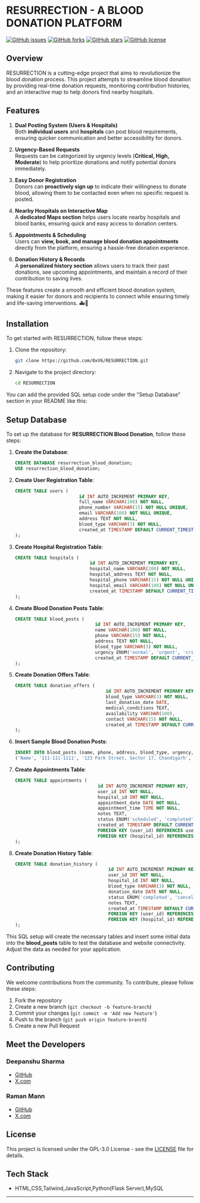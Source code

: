 # RESURRECTION - A BLOOD DONATION PLATFORM

[![GitHub issues](https://img.shields.io/github/issues/0xV6/RESURRECTION)](https://github.com/0xV6/RESURRECTION/issues)
[![GitHub forks](https://img.shields.io/github/forks/0xV6/RESURRECTION)](https://github.com/0xV6/RESURRECTION/network)
[![GitHub stars](https://img.shields.io/github/stars/0xV6/RESURRECTION)](https://github.com/0xV6/RESURRECTION/stargazers)
[![GitHub license](https://img.shields.io/github/license/0xV6/RESURRECTION?style=for-the-badge&label=License&color=blue)](https://opensource.org/licenses/GPL-3.0)




## Overview

RESURRECTION is a cutting-edge project that aims to revolutionize the blood donation process. This project attempts to streamline blood donation by providing real-time donation requests, monitoring contribution histories, and an interactive map to help donors find nearby hospitals.

## Features
 
1. **Dual Posting System (Users & Hospitals)**  
   Both **individual users** and **hospitals** can post blood requirements, ensuring quicker communication and better accessibility for donors.  

2. **Urgency-Based Requests**  
   Requests can be categorized by urgency levels (**Critical, High, Moderate**) to help prioritize donations and notify potential donors immediately.  

3. **Easy Donor Registration**  
   Donors can **proactively sign up** to indicate their willingness to donate blood, allowing them to be contacted even when no specific request is posted.  

4. **Nearby Hospitals on Interactive Map**  
   A **dedicated Maps section** helps users locate nearby hospitals and blood banks, ensuring quick and easy access to donation centers.  

5. **Appointments & Scheduling**  
   Users can **view, book, and manage blood donation appointments** directly from the platform, ensuring a hassle-free donation experience.  

6. **Donation History & Records**  
   A **personalized history section** allows users to track their past donations, see upcoming appointments, and maintain a record of their contribution to saving lives.  

These features create a smooth and efficient blood donation system, making it easier for donors and recipients to connect while ensuring timely and life-saving interventions. 🚑💉

## Installation

To get started with RESURRECTION, follow these steps:

1. Clone the repository:
    ```sh
    git clone https://github.com/0xV6/RESURRECTION.git
    ```
2. Navigate to the project directory:
    ```sh
    cd RESURRECTION
    ```
You can add the provided SQL setup code under the "Setup Database" section in your README like this:


## Setup Database

To set up the database for **RESURRECTION Blood Donation**, follow these steps:

1. **Create the Database**:
   ```sql
   CREATE DATABASE resurrection_blood_donation;
   USE resurrection_blood_donation;
   ```

2. **Create User Registration Table**:
   ```sql
   CREATE TABLE users (
                           id INT AUTO_INCREMENT PRIMARY KEY,
                           full_name VARCHAR(100) NOT NULL,
                           phone_number VARCHAR(15) NOT NULL UNIQUE,
                           email VARCHAR(100) NOT NULL UNIQUE,
                           address TEXT NOT NULL,
                           blood_type VARCHAR(3) NOT NULL,
                           created_at TIMESTAMP DEFAULT CURRENT_TIMESTAMP
   );
   ```

3. **Create Hospital Registration Table**:
   ```sql
   CREATE TABLE hospitals (
                               id INT AUTO_INCREMENT PRIMARY KEY,
                               hospital_name VARCHAR(200) NOT NULL,
                               hospital_address TEXT NOT NULL,
                               hospital_phone VARCHAR(15) NOT NULL UNIQUE,
                               hospital_email VARCHAR(100) NOT NULL UNIQUE,
                               created_at TIMESTAMP DEFAULT CURRENT_TIMESTAMP
   );
   ```

4. **Create Blood Donation Posts Table**:
   ```sql
   CREATE TABLE blood_posts (
                                 id INT AUTO_INCREMENT PRIMARY KEY,
                                 name VARCHAR(100) NOT NULL,
                                 phone VARCHAR(15) NOT NULL,
                                 address TEXT NOT NULL,
                                 blood_type VARCHAR(3) NOT NULL,
                                 urgency ENUM('normal', 'urgent', 'critical') DEFAULT 'normal',
                                 created_at TIMESTAMP DEFAULT CURRENT_TIMESTAMP
   );
   ```

5. **Create Donation Offers Table**:
   ```sql
   CREATE TABLE donation_offers (
                                     id INT AUTO_INCREMENT PRIMARY KEY,
                                     blood_type VARCHAR(3) NOT NULL,
                                     last_donation_date DATE,
                                     medical_conditions TEXT,
                                     availability VARCHAR(100),
                                     contact VARCHAR(15) NOT NULL,
                                     created_at TIMESTAMP DEFAULT CURRENT_TIMESTAMP
   );
   ```

6. **Insert Sample Blood Donation Posts**:
   ```sql
   INSERT INTO blood_posts (name, phone, address, blood_type, urgency, created_at) VALUES
   ('Name', '111-111-1111', '123 Park Street, Sector 17, Chandigarh', 'A+', 'urgent', '2025-01-19 16:30:00'),

   ```

7. **Create Appointments Table**:
   ```sql
   CREATE TABLE appointments (
                                  id INT AUTO_INCREMENT PRIMARY KEY,
                                  user_id INT NOT NULL,
                                  hospital_id INT NOT NULL,
                                  appointment_date DATE NOT NULL,
                                  appointment_time TIME NOT NULL,
                                  notes TEXT,
                                  status ENUM('scheduled', 'completed', 'cancelled') DEFAULT 'scheduled',
                                  created_at TIMESTAMP DEFAULT CURRENT_TIMESTAMP,
                                  FOREIGN KEY (user_id) REFERENCES users(id),
                                  FOREIGN KEY (hospital_id) REFERENCES hospitals(id)
   );
   ```

8. **Create Donation History Table**:
   ```sql
   CREATE TABLE donation_history (
                                      id INT AUTO_INCREMENT PRIMARY KEY,
                                      user_id INT NOT NULL,
                                      hospital_id INT NOT NULL,
                                      blood_type VARCHAR(3) NOT NULL,
                                      donation_date DATE NOT NULL,
                                      status ENUM('completed', 'cancelled') NOT NULL,
                                      notes TEXT,
                                      created_at TIMESTAMP DEFAULT CURRENT_TIMESTAMP,
                                      FOREIGN KEY (user_id) REFERENCES users(id),
                                      FOREIGN KEY (hospital_id) REFERENCES hospitals(id)
   );
   ```

This SQL setup will create the necessary tables and insert some initial data into the **blood_posts** table to test the database and website connectivity. Adjust the data as needed for your application.


## Contributing

We welcome contributions from the community. To contribute, please follow these steps:

1. Fork the repository
2. Create a new branch (`git checkout -b feature-branch`)
3. Commit your changes (`git commit -m 'Add new feature'`)
4. Push to the branch (`git push origin feature-branch`)
5. Create a new Pull Request

## Meet the Developers

### Deepanshu Sharma

- [GitHub](https://github.com/DeepanshuSharma05)
- [X.com](https://x.com/i_deepanshu05)

### Raman Mann

- [GitHub](https://github.com/0xV6)
- [X.com](https://x.com/raman_205)

## License

This project is licensed under the GPL-3.0 License - see the [LICENSE](LICENSE) file for details.

## Tech Stack

- HTML,CSS,Tailwind,JavaScript,Python(Flask Server),MySQL


---

